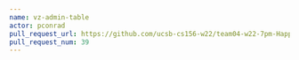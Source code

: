 ```yaml
---
name: vz-admin-table
actor: pconrad
pull_request_url: https://github.com/ucsb-cs156-w22/team04-w22-7pm-HappyCows/pull/39
pull_request_num: 39
---
```

